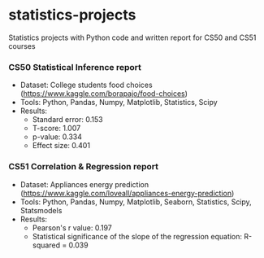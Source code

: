 # statistics-projects
Statistics projects with Python code and written report for CS50 and CS51 courses

### CS50 Statistical Inference report 
* Dataset: College students food choices (https://www.kaggle.com/borapajo/food-choices)
* Tools: Python, Pandas, Numpy, Matplotlib, Statistics, Scipy 
* Results:
  - Standard error: 0.153
  - T-score: 1.007
  - p-value: 0.334
  - Effect size: 0.401 
  
### CS51 Correlation & Regression report 
* Dataset: Appliances energy prediction (https://www.kaggle.com/loveall/appliances-energy-prediction) 
* Tools: Python, Pandas, Numpy, Matplotlib, Seaborn, Statistics, Scipy, Statsmodels
* Results:
  - Pearson's r value: 0.197 
  - Statistical significance of the slope of the regression equation: R-squared = 0.039 
